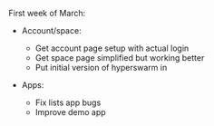 First week of March:

- Account/space:

  - Get account page setup with actual login
  - Get space page simplified but working better
  - Put initial version of hyperswarm in

- Apps:

  - Fix lists app bugs
  - Improve demo app

